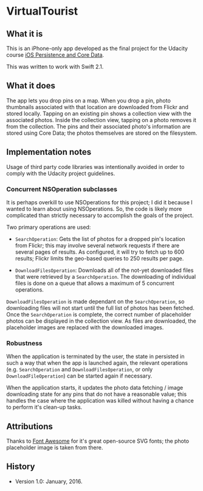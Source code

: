 # VirtualTourist

## What it is
This is an iPhone-only app developed as the final project for the Udacity course
[iOS Persistence and Core Data](https://www.udacity.com/course/ios-persistence-and-core-data--ud325).

This was written to work with Swift 2.1.

## What it does
The app lets you drop pins on a map.  When you drop a pin, photo thumbnails associated with that location
are downloaded from Flickr and stored locally.  Tapping on an existing pin shows a collection view
with the associated photos.  Inside the collection view, tapping on a photo removes it from the collection.
The pins and their associated photo's information are stored using Core Data; the photos themselves are
stored on the filesystem.

## Implementation notes
Usage of third party code libraries was intentionally avoided in order to comply with the Udacity project guidelines.

### Concurrent NSOperation subclasses
It is perhaps overkill to use NSOperations for this project; I did it because I wanted to learn about using NSOperations.
So, the code is likely more complicated than strictly necessary to accomplish the goals of the project.

Two primary operations are used:

* ``SearchOperation``: Gets the list of photos for a dropped pin's location from Flickr; this may involve several network
  requests if there are several pages of results. As configured, it will try to fetch up to 600 results; Flickr limits
  the geo-based queries to 250 results per page.

* ``DownloadFilesOperation``: Downloads all of the not-yet downloaded files that were retrieved by a ``SearchOperation``.
  The downloading of individual files is done on a queue that allows a maximum of 5 concurrent operations.

``DownloadFilesOperation`` is made dependant on the ``SearchOperation``, so downloading files will not start
until the full list of photos has been fetched.  Once the ``SearchOperation`` is complete, the correct number
of placeholder photos can be displayed in the collection view.  As files are downloaded, the placeholder images
are replaced with the downloaded images.

### Robustness
When the application is terminated by the user, the state in persisted in such a way that when the app is launched
again, the relevant operations (e.g. ``SearchOperation`` and ``DownloadFilesOperation``, or only ``DownloadFileOperation``)
can be started again if necessary.

When the application starts, it updates the photo data fetching / image downloading state for any pins that do not
have a reasonable value; this handles the case where the application was killed without having a chance to perform
it's clean-up tasks.

## Attributions
Thanks to [Font Awesome](http://fontawesome.io) for it's great open-source SVG fonts; the photo placeholder image
is taken from there.

## History
* Version 1.0: January, 2016.
